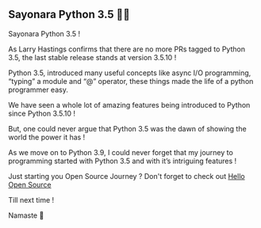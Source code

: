 ## Sayonara Python 3.5 🙏🏼

Sayonara Python 3.5 !

As Larry Hastings confirms that there are no more PRs tagged to Python 3.5, the last stable release stands at version 3.5.10 !

Python 3.5, introduced many useful concepts like async I/O programming, “typing” a module and “@” operator, these things made the life of a python programmer easy.

We have seen a whole lot of amazing features being introduced to Python since Python 3.5.10 !

But, one could never argue that Python 3.5 was the dawn of showing the world the power it has !

As we move on to Python 3.9, I could never forget that my journey to programming started with Python 3.5 and with it’s intriguing features !

Just starting you Open Source Journey ? Don't forget to check out [Hello Open Source](https://github.com/siddharth2016/hello-open-source)

Till next time !

Namaste 🙏